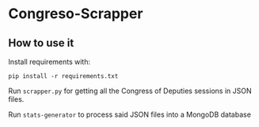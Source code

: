 # Congreso-Scrapper

## How to use it

Install requirements with:

`pip install -r requirements.txt`

Run `scrapper.py` for getting all the Congress of Deputies sessions in JSON files.

Run `stats-generator` to process said JSON files into a MongoDB database